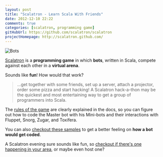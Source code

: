 ```yaml
---
layout: post
title: "Scalatron - Learn Scala With Friends"
date: 2012-12-10 22:22
comments: true
categories: [scalatron, programming game]
gitHubUrl: https://github.com/scalatron/scalatron
projectHomepage: http://scalatron.github.com/
---
```


![Bots](http://farm6.staticflickr.com/5141/5681410224_50ff7e4c8d_m.jpg)

[Scalatron](https://github.com/scalatron/scalatron) is a **programming game** in which **bots**, written in Scala, compete against each other in a **virtual arena**.

Sounds like **fun**! How would that work? 

>…get together with some friends, set up a server, attach a projector, order some pizza and start hacking! A Scalatron hack-a-thon may be the quickest and most entertaining way to get a group of programmers into Scala.

The [rules of the game](https://github.com/scalatron/scalatron/blob/master/Scalatron/doc/markdown/Scalatron%20Game%20Rules.md) are clearly explained in the docs, so you can figure out how to code the Master bot with his Mini-bots and their interactions with Fluppet, Snorg, Zugar, and Toxifera.

You can also [checkout these samples](https://github.com/scalatron/scalatron/tree/master/Scalatron/samples) to get a better feeling on **how a bot would get coded**.

A Scalatron evening sure sounds like fun, so [checkout if there's one happening in your area](https://www.google.com/search?q=scalatron%20site:meetup.com), or maybe even host one?



